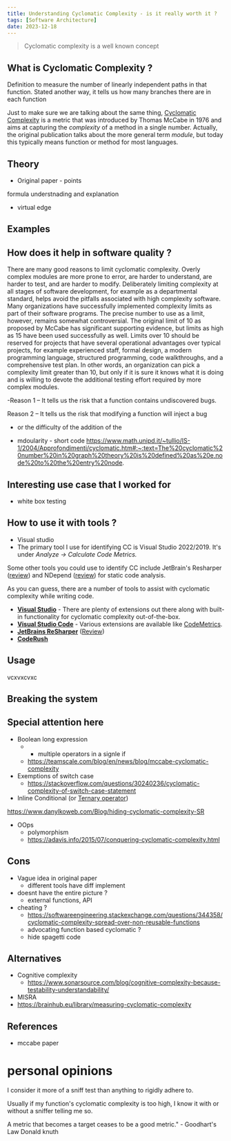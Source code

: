 ```yaml
---
title: Understanding Cyclomatic Complexity - is it really worth it ? 
tags: [Software Architecture]
date: 2023-12-18
---
```

> Cyclomatic complexity is a well known concept

## What is Cyclomatic Complexity ? 

Definition 
to measure the number of linearly independent paths in that function. Stated another way, it tells us how many branches there are in each function


Just to make sure we are talking about the same thing, [Cyclomatic Complexity](http://en.wikipedia.org/wiki/Cyclomatic_complexity) is a metric that was introduced by Thomas McCabe in 1976 and aims at capturing the _complexity_ of a method in a single number. Actually, the original publication talks about the more general term _module_, but today this typically means function or method for most languages.




## Theory
- Original paper - points 

formula understnading and explanation
- virtual edge

## Examples 







##  How does it help in software quality ? 


There are many good reasons to limit cyclomatic complexity. Overly complex modules are more prone to error, are harder to understand, are harder to test, and are harder to modify. Deliberately limiting complexity at all stages of software development, for example as a departmental standard, helps avoid the pitfalls associated with high complexity software. Many organizations have successfully implemented complexity limits as part of their software programs. The precise number to use as a limit, however, remains somewhat controversial. The original limit of 10 as proposed by McCabe has significant supporting evidence, but limits as high as 15 have been used successfully as well. Limits over 10 should be reserved for projects that have several operational advantages over typical projects, for example experienced staff, formal design, a modern programming language, structured programming, code walkthroughs, and a comprehensive test plan. In other words, an organization can pick a complexity limit greater than 10, but only if it is sure it knows what it is doing and is willing to devote the additional testing effort required by more complex modules.

-Reason 1 – It tells us the risk that a function contains undiscovered bugs.


Reason 2 – It tells us the risk that modifying a function will inject a bug
- or the difficulty of the addition of the 



- mdoularity - short code
https://www.math.unipd.it/~tullio/IS-1/2004/Approfondimenti/cyclomatic.htm#:~:text=The%20cyclomatic%20number%20in%20graph%20theory%20is%20defined%20as%20e,node%20to%20the%20entry%20node.

## Interesting use case that I worked for 

- white box testing

## How to use it with tools ? 
- Visual studio
- The primary tool I use for identifying CC is Visual Studio 2022/2019. It's under _Analyze -> Calculate Code Metrics._

Some other tools you could use to identify CC include JetBrain's Resharper ([review](https://www.danylkoweb.com/Blog/review-resharper-9-ultimate-8U "Go to Review: Resharper 9 Ultimate")) and NDepend ([review](https://www.danylkoweb.com/Blog/review-ndepend-20201-QK "Go to Review: NDepend 2020.1")) for static code analysis.

As you can guess, there are a number of tools to assist with cyclomatic complexity while writing code.

- [**Visual Studio**](https://visualstudio.microsoft.com/downloads/ "Go to Visual Studio on visualstudio.microsoft.com") - There are plenty of extensions out there along with built-in functionality for cyclomatic complexity out-of-the-box.
- [**Visual Studio Code**](https://code.visualstudio.com/ "Go to Visual Studio Code on code.visualstudio.com") - Various extensions are available like [CodeMetrics](https://marketplace.visualstudio.com/items?itemName=EF8980CD-E5F2-4113-92AE-5789026D677C.MetricsAnalyzer "Go to CodeMetrics on marketplace.visualstudio.com").
- [**JetBrains ReSharper**](https://www.jetbrains.com/resharper/ "Go to Resharper on jetbrains.com") ([Review](https://www.danylkoweb.com/Blog/review-resharper-9-ultimate-8U "Go to Resharper 9 Ultimate Review"))
- [**CodeRush**](https://www.devexpress.com/products/coderush/ "Go to CodeRush on devexpress.com")



## Usage

vcxvxcvxc







## Breaking the system

## Special attention here 
- Boolean long expression
	- - multiple operators in a signle if
	- https://teamscale.com/blog/en/news/blog/mccabe-cyclomatic-complexity
- Exemptions of switch case
	- https://stackoverflow.com/questions/30240236/cyclomatic-complexity-of-switch-case-statement
-  Inline Conditional (or [Ternary operator](https://docs.microsoft.com/en-us/dotnet/csharp/language-reference/operators/conditional-operator "Go to Conditional Operators on docs.microsoft.com"))

https://www.danylkoweb.com/Blog/hiding-cyclomatic-complexity-SR

- OOps
	- polymorphism
	- https://adavis.info/2015/07/conquering-cyclomatic-complexity.html

## Cons
- Vague idea in original paper
	- different tools have diff implement
- doesnt have the entire picture ? 
	- external functions, API 
- cheating ? 
	- https://softwareengineering.stackexchange.com/questions/344358/cyclomatic-complexity-spread-over-non-reusable-functions
	- advocating function based cyclomatic ?
	- hide spagetti code

## Alternatives
- Cognitive complexity
	- https://www.sonarsource.com/blog/cognitive-complexity-because-testability-understandability/
- MISRA
- https://brainhub.eu/library/measuring-cyclomatic-complexity



## References 
- mccabe paper



# personal opinions
I consider it more of a sniff test than anything to rigidly adhere to.

Usually if my function's cyclomatic complexity is too high, I know it with or without a sniffer telling me so.


A metric that becomes a target ceases to be a good metric." - Goodhart's Law
Donald knuth